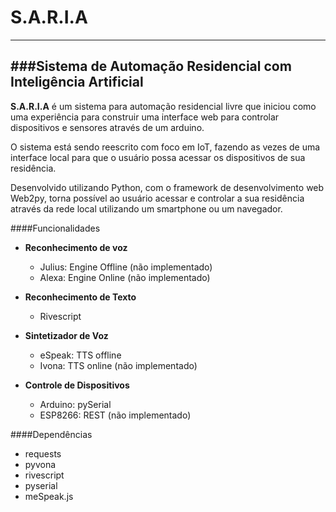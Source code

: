 # S.A.R.I.A
---
###Sistema de Automação Residencial com Inteligência Artificial
---

**S.A.R.I.A**  é  um  sistema  para  automação residencial  livre  que iniciou como uma experiência para construir uma interface web para controlar dispositivos e sensores através de um arduino.

O sistema está sendo reescrito com foco em IoT, fazendo as vezes de uma interface local para que o usuário possa acessar os dispositivos de sua residência.

Desenvolvido utilizando Python, com o framework de desenvolvimento web Web2py, torna possível ao usuário acessar e controlar a sua residência através da rede local utilizando um smartphone ou um navegador.



####Funcionalidades
- **Reconhecimento de voz** 
	- Julius: Engine Offline (não implementado)
	- Alexa: Engine Online (não implementado)

- **Reconhecimento de Texto** 
	- Rivescript

- **Sintetizador de Voz**
	- eSpeak: TTS offline
	- Ivona: TTS online (não implementado)

- **Controle de Dispositivos** 
	- Arduino: pySerial
	- ESP8266: REST (não implementado)

####Dependências
- requests
- pyvona
- rivescript
- pyserial
- meSpeak.js
